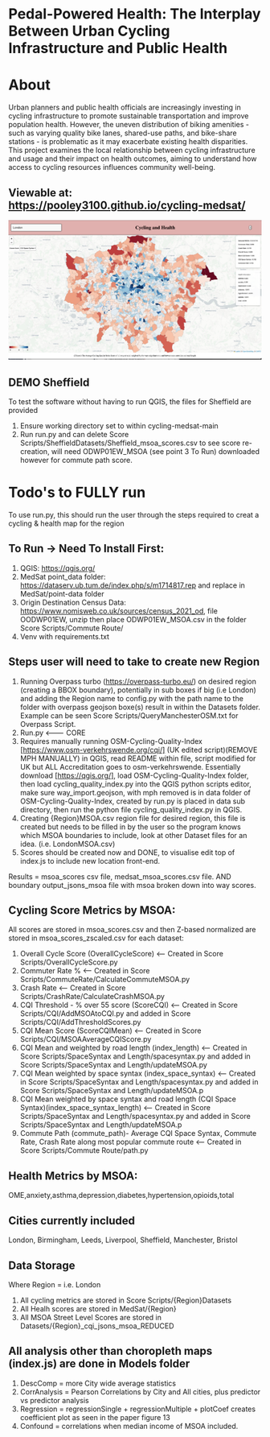 # Pedal-Powered Health: The Interplay Between Urban Cycling Infrastructure and Public Health

# About
Urban planners and public health officials are increasingly investing in cycling infrastructure to promote
sustainable transportation and improve population health.
However, the uneven distribution of biking amenities - such as varying quality bike lanes, shared-use
paths, and bike-share stations - is problematic as it may exacerbate existing health disparities.
This project examines the local relationship between cycling infrastructure and usage and their
impact on health outcomes, aiming to understand how access to cycling resources influences community
well-being.

## Viewable at: https://pooley3100.github.io/cycling-medsat/

![What the dashboard looks like](OverallExample.png)

## DEMO Sheffield

To test the software without having to run QGIS, the files for Sheffield are provided
1) Ensure working directory set to within cycling-medsat-main
2) Run run.py and can delete Score Scripts/SheffieldDatasets/Sheffield_msoa_scores.csv to see score re-creation, will need ODWP01EW_MSOA (see point 3 To Run) downloaded however for commute path score.


# Todo's to FULLY run
To use run.py, this should run the user through the steps required to creat a cycling & health map for the region

## To Run -> Need To Install First:
1) QGIS: https://qgis.org/
2) MedSat point_data folder: https://dataserv.ub.tum.de/index.php/s/m1714817.rep   and replace in MedSat/point-data folder
3) Origin Destination Census Data: https://www.nomisweb.co.uk/sources/census_2021_od, file OODWP01EW, unzip then place ODWP01EW_MSOA.csv in the folder Score Scripts/Commute Route/
4) Venv with requirements.txt

## Steps user will need to take to create new Region

1) Running Overpass turbo (https://overpass-turbo.eu/) on desired region (creating a BBOX boundary), potentially in sub boxes if big (i.e London) and adding the Region name to config.py with the path name to the folder with overpass geojson boxe(s) result in within the Datasets folder. Example can be seen Score Scripts/QueryManchesterOSM.txt for Overpass Script.
2) Run.py <--- CORE
2) Requires manually running OSM-Cycling-Quality-Index [https://www.osm-verkehrswende.org/cqi/] (UK edited script)(REMOVE MPH MANUALLY) in QGIS, read README within file, script modified for UK but ALL Accreditation goes to osm-verkehrswende. Essentially download [https://qgis.org/], load OSM-Cycling-Quality-Index folder, then load cycling_quality_index.py into the QGIS python scripts editor, make sure way_import.geojson, with mph removed is in data folder of OSM-Cycling-Quality-Index, created by run.py is placed in data sub directory, then run the python file cycling_quality_index.py in QGIS.
3) Creating {Region}MSOA.csv region file for desired region, this file is created but needs to be filled in by the user so the program knows which MSOA boundaries to include, look at other Dataset files for an idea. (i.e. LondonMSOA.csv)
4) Scores should be created now and DONE, to visualise edit top of index.js to include new location front-end.

Results = msoa_scores csv file, medsat_msoa_scores.csv file. AND boundary output_jsons_msoa file with msoa broken down into way scores.

## Cycling Score Metrics by MSOA:

All scores are stored in msoa_scores.csv and then Z-based normalized are stored in msoa_scores_zscaled.csv for each dataset:
1) Overall Cycle Score (OverallCycleScore)    <-- Created in Score Scripts/OverallCycleScore.py
2) Commuter Rate %                            <-- Created in Score Scripts/CommuteRate/CalculateCommuteMSOA.py
3) Crash Rate                                 <-- Created in Score Scripts/CrashRate/CalculateCrashMSOA.py
4) CQI Threshold - % over 55 score (ScoreCQI) <-- Created in Score Scripts/CQI/AddMSOAtoCQI.py and added in Score Scripts/CQI/AddThresholdScores.py
5) CQI Mean Score (ScoreCQIMean)              <-- Created in Score Scripts/CQI/MSOAAverageCQIScore.py
6) CQI Mean and weighted by road length (index_length)   <-- Created in Score Scripts/SpaceSyntax and Length/spacesyntax.py and added in Score Scripts/SpaceSyntax and Length/updateMSOA.py
7) CQI Mean weighted by space syntax (index_space_syntax)   <-- Created in Score Scripts/SpaceSyntax and Length/spacesyntax.py and added in Score Scripts/SpaceSyntax and Length/updateMSOA.p
8) CQI Mean weighted by space syntax and road length (CQI Space Syntax)(index_space_syntax_length) <-- Created in Score Scripts/SpaceSyntax and Length/spacesyntax.py and added in Score Scripts/SpaceSyntax and Length/updateMSOA.p
9) Commute Path (commute_path)- Average CQI Space Syntax, Commute Rate, Crash Rate along most popular commute route  <-- Created in Score Scripts/Commute Route/path.py


## Health Metrics by MSOA:
OME,anxiety,asthma,depression,diabetes,hypertension,opioids,total

## Cities currently included
London, Birmingham, Leeds, Liverpool, Sheffield, Manchester, Bristol

## Data Storage
Where Region = i.e. London
1) All cycling metrics are stored in Score Scripts/{Region}Datasets
2) All Healh scores are stored in MedSat/{Region}
3) All MSOA Street Level Scores are stored in Datasets/{Region}_cqi_jsons_msoa_REDUCED


## All analysis other than choropleth maps (index.js) are done in Models folder
1) DescComp = more City wide average statistics
2) CorrAnalysis = Pearson Correlations by City and All cities, plus predictor vs predictor analysis
3) Regression = regressionSingle + regressionMultiple + plotCoef creates coefficient plot as seen in the paper figure 13
4) Confound = correlations when median income of MSOA included.

